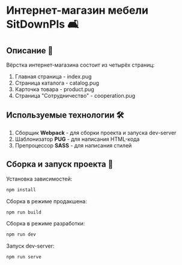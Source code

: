 # Интернет-магазин мебели SitDownPls 🛋️

## Описание 🧾

Вёрстка интернет-магазина состоит из четырёх страниц:

1. Главная страница - index.pug
2. Страница каталога - catalog.pug
3. Карточка товара - product.pug
4. Страница "Cотрудничество" - cooperation.pug

## Используемые технологии 🛠️

1. Сборщик **Webpack** - для сборки проекта и запуска dev-server
2. Шаблонизатор **PUG** - для написания HTML-кода
3. Препроцессор **SASS** - для написания стилей

## Сборка и запуск проекта 🚀

Установка зависимостей:

```sh
npm install
```

Сборка в режиме продакшена:

```sh
npm run build
```

Сборка в режиме разработки:

```sh
npm run dev
```

Запуск dev-server:

```sh
npm run serve
```
